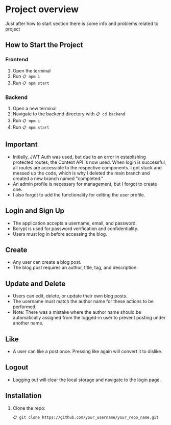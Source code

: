 # Project overview

Just after how to start section there is some info  and problems related to project 

## How to Start the Project

### Frontend

1. Open the terminal
2. Run `📋 npm i`
3. Run `📋 npm start`

### Backend

1. Open a new terminal
2. Navigate to the backend directory with `📋 cd backend`
3. Run `📋 npm i`
4. Run `📋 npm start`

## Important

- Initially, JWT Auth was used, but due to an error in establishing protected routes, the Context API is now used. When login is successful, all routes are accessible to the respective components. I got stuck and messed up the code, which is why I deleted the main branch and created a new branch named "completed."
- An admin profile is necessary for management, but I forgot to create one.
- I also forgot to add the functionality for editing the user profile.

## Login and Sign Up

- The application accepts a username, email, and password.
- Bcrypt is used for password verification and confidentiality.
- Users must log in before accessing the blog.

## Create

- Any user can create a blog post.
- The blog post requires an author, title, tag, and description.

## Update and Delete

- Users can edit, delete, or update their own blog posts.
- The username must match the author name for these actions to be performed.
- Note: There was a mistake where the author name should be automatically assigned from the logged-in user to prevent posting under another name.

## Like

- A user can like a post once. Pressing like again will convert it to dislike.

## Logout

- Logging out will clear the local storage and navigate to the login page.

## Installation

1. Clone the repo:
   ```sh
   📋 git clone https://github.com/your_username/your_repo_name.git
